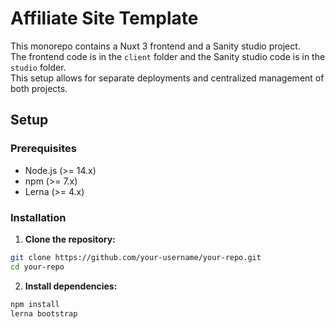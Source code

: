 # Affiliate Site Template

This monorepo contains a Nuxt 3 frontend and a Sanity studio project.\
The frontend code is in the `client` folder and the Sanity studio code is in the `studio` folder.\
This setup allows for separate deployments and centralized management of both projects.

## Setup
### Prerequisites

- Node.js (>= 14.x)
- npm (>= 7.x)
- Lerna (>= 4.x)

### Installation

1. **Clone the repository:**

```bash
git clone https://github.com/your-username/your-repo.git
cd your-repo
```

2. **Install dependencies:**
```bash
npm install
lerna bootstrap
```


